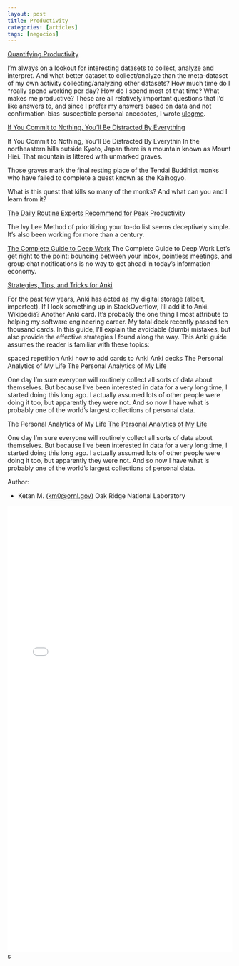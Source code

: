 ```yaml
---
layout: post
title: Productivity
categories: [articles]
tags: [negocios]
---
```


[Quantifying Productivity](http://karpathy.github.io/2014/08/03/quantifying-productivity/)

I’m always on a lookout for interesting datasets to collect, analyze and interpret. And what better dataset to collect/analyze than the meta-dataset of my own activity collecting/analyzing other datasets? How much time do I *really spend working per day? How do I spend most of that time? What makes me productive? These are all relatively important questions that I’d like answers to, and since I prefer my answers based on data and not confirmation-bias-susceptible personal anecdotes, I wrote [ulogme](https://github.com/karpathy/ulogme).


[If You Commit to Nothing, You’ll Be Distracted By Everything](https://jamesclear.com/mental-toughness-marathon-monks)

If You Commit to Nothing, You’ll Be Distracted By Everythin
In the northeastern hills outside Kyoto, Japan there is a mountain known as Mount Hiei. That mountain is littered with unmarked graves.

Those graves mark the final resting place of the Tendai Buddhist monks who have failed to complete a quest known as the Kaihogyo.

What is this quest that kills so many of the monks? And what can you and I learn from it?

[The Daily Routine Experts Recommend for Peak Productivity](https://getpocket.com/explore/item/the-daily-routine-experts-recommend-for-peak-productivity)


The Ivy Lee Method of prioritizing your to-do list seems deceptively simple. It’s also been working for more than a century.

[The Complete Guide to Deep Work](https://doist.com/blog/deep-work/)
The Complete Guide to Deep Work Let’s get right to the point: bouncing between your inbox, pointless meetings, and group chat notifications is no way to get ahead in today’s information economy.

[Strategies, Tips, and Tricks for Anki](https://senrigan.io/blog/everything-i-know-strategies-tips-and-tricks-for-spaced-repetition-anki/)


For the past few years, Anki has acted as my digital storage (albeit, imperfect). If I look something up in StackOverflow, I’ll add it to Anki. Wikipedia? Another Anki card. It’s probably the one thing I most attribute to helping my software engineering career. My total deck recently passed ten thousand cards. In this guide, I’ll explain the avoidable (dumb) mistakes, but also provide the effective strategies I found along the way. This Anki guide assumes the reader is familiar with these topics:

spaced repetition
Anki
how to add cards to Anki
Anki decks
The Personal Analytics of My Life
The Personal Analytics of My Life

One day I’m sure everyone will routinely collect all sorts of data about themselves. But because I’ve been interested in data for a very long time, I started doing this long ago. I actually assumed lots of other people were doing it too, but apparently they were not. And so now I have what is probably one of the world’s largest collections of personal data.

The Personal Analytics of My Life
[The Personal Analytics of My Life](https://writings.stephenwolfram.com/2012/03/the-personal-analytics-of-my-life/)

One day I’m sure everyone will routinely collect all sorts of data about themselves. But because I’ve been interested in data for a very long time, I started doing this long ago. I actually assumed lots of other people were doing it too, but apparently they were not. And so now I have what is probably one of the world’s largest collections of personal data.

Author:

- Ketan M. (km0@ornl.gov) Oak Ridge National Laboratory

<!--more-->

<embed src="/public/docs/Linux Productivity Tools.pdf" width="100%" height="1000" type="application/pdf">s